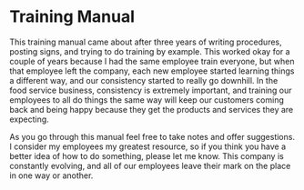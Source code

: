# Training Manual

This training manual came about after three years of writing procedures, posting signs, and trying to do training by example. This worked okay for a couple of years because I had the same employee train everyone, but when that employee left the company, each new employee started learning things a different way, and our consistency started to really go downhill. In the food service business, consistency is extremely important, and training our employees to all do things the same way will keep our customers coming back and being happy because they get the products and services they are expecting.

As you go through this manual feel free to take notes and offer suggestions. I consider my employees my greatest resource, so if you think you have a better idea of how to do something, please let me know. This company is constantly evolving, and all of our employees leave their mark on the place in one way or another.  

